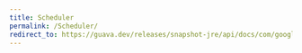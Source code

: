 ```yaml
---
title: Scheduler
permalink: /Scheduler/
redirect_to: https://guava.dev/releases/snapshot-jre/api/docs/com/google/common/util/concurrent/AbstractScheduledService.Scheduler.html
---
```

